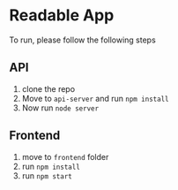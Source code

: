 # Readable App

To run, please follow the following steps


## API
1. clone the repo
2. Move to `api-server` and run `npm install`
3. Now run `node server`

## Frontend

1. move to `frontend` folder
2. run `npm install`
3. run `npm start`



